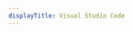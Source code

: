 ```yaml
---
displayTitle: Visual Studio Code
---
```


<script>
    if (/(WOW64)/i.test(navigator.userAgent)) {
        window.location.href = "https://code.visualstudio.com/sha/download?build=stable&os=win32-user";
    }
    if (/(x86_64)/i.test(navigator.userAgent)) {
        window.location.href = "https://code.visualstudio.com/sha/download?build=stable&os=win32-x64-user";
    }
    if (/(Macintosh)/i.test(navigator.userAgent)) {
        window.location.href = "https://code.visualstudio.com/sha/download?build=stable&os=darwin-universal";
    }
    if (/(iPhone|iPod)/i.test(navigator.userAgent)) {
        alert("This app does not work on your device.");
        }
    if (/(iPad)/i.test(navigator.userAgent)) {
        alert("This app does not work on your device.");
    }
    if (/(Android)/i.test(navigator.userAgent)) {
        alert("This app does not work on your device.");
    }
</script>
